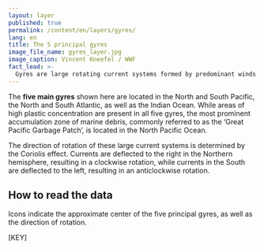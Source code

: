 ```yaml
---
layout: layer
published: true
permalink: /content/en/layers/gyres/
lang: en
title: The 5 principal gyres
image_file_name: gyres_layer.jpg
image_caption: Vincent Kneefel / WWF
fact_lead: >-
  Gyres are large rotating current systems formed by predominant winds and forces created by the Earth's rotation. Featuring lighter winds and currents at their centers, floating plastic is slowed down and accumulates, resulting in large areas of high plastic concentration.
---
```


The **five main gyres** shown here are located in the North and South Pacific, the North and South Atlantic, as well as the Indian Ocean. While areas of high plastic concentration are present in all five gyres, the most prominent accumulation zone of marine debris, commonly referred to as the ‘Great Pacific Garbage Patch’, is located in the North Pacific Ocean.

The direction of rotation of these large current systems is determined by the Coriolis effect. Currents are deflected to the right in the Northern hemisphere, resulting in a clockwise rotation, while currents in the South are deflected to the left, resulting in an anticlockwise rotation.

## How to read the data

Icons indicate the approximate center of the five principal gyres, as well as the direction of rotation.

[KEY]
